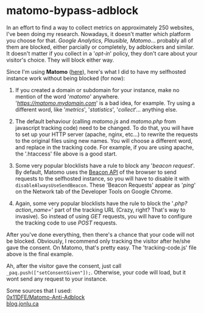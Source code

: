 # matomo-bypass-adblock

In an effort to find a way to collect metrics on approximately 250 websites, I've been doing my research. 
Nowadays, it doesn't matter which platform you choose for that. _Google Analytics, Plausible, Matomo_... probably all of them are blocked, either parcially or completely, by adblockers and similar. 
It doesn't matter if you collect in a '_opt-in_' policy, they don't care about your visitor's choice. They will block either way. 

Since I'm using **Matomo** ([here](https://matomo.org/)), here's what I did to have my selfhosted instance work without being blocked (for now):

1. If you created a domain or subdomain for your instance, make no mention of the word '_matomo_' anywhere. '_https://matomo.mydomain.com_' is a bad idea, for example. Try using a different word, like '_metrics_', '_statistics_', '_collect_'... anything else.

2. The default behaviour (calling _matomo.js_ and _matomo.php_ from javascript tracking code) need to be changed. To do that, you will have to set up your HTTP server (apache, nginx, etc...) to rewrite the requests to the original files using new names. You will choose a different word, and replace in the tracking code.
For example, if you are using apache, the '.htaccess' file above is a good start.

3. Some very popular blocklists have a rule to block any '_beacon request_'. By default, Matomo uses the [Beacon API](https://developer.mozilla.org/en-US/docs/Web/API/Beacon_API) of the browser to send requests to the selfhosted instance, so you will have to disable it with `disableAlwaysUseSendBeacon`. These 'Beacon Requests' appear as '_ping_' on the Network tab of the Developer Tools on Google Chrome. 

4. Again, some very popular blocklists have the rule to block the '_.php?action_name=_' part of the tracking URL (Crazy, right? That's way to invasive). So instead of using _GET_ requests, you will have to configure the tracking code to use _POST_ requests. 

After you've done everything, then there's a chance that your code will not be blocked. Obviously, I recommend only tracking the visitor after he/she gave the consent. On Matomo, that's pretty easy. The 'tracking-code.js' file above is the final example.

Ah, after the visitor gave the consent, just call `_paq.push(["setConsentGiven"]);`. Otherwise, your code will load, but it wont send any request to your instance.

Some sources that I used:\
[0x11DFE/Matomo-Anti-Adblock](https://github.com/0x11DFE/Matomo-Anti-Adblock/blob/master/README.md)\
[blog.jonlu.ca](https://blog.jonlu.ca/posts/matomo-bypass)
